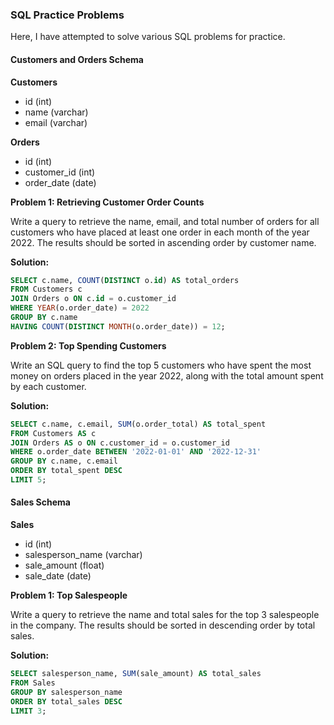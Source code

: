 ### SQL Practice Problems

Here, I have attempted to solve various SQL problems for practice.

#### Customers and Orders Schema

**Customers**
- id (int)
- name (varchar)
- email (varchar)

**Orders**
- id (int)
- customer_id (int)
- order_date (date)

**Problem 1: Retrieving Customer Order Counts**

Write a query to retrieve the name, email, and total number of orders for all customers who have placed at least one order in each month of the year 2022. The results should be sorted in ascending order by customer name.

**Solution:**
```sql
SELECT c.name, COUNT(DISTINCT o.id) AS total_orders
FROM Customers c
JOIN Orders o ON c.id = o.customer_id
WHERE YEAR(o.order_date) = 2022
GROUP BY c.name
HAVING COUNT(DISTINCT MONTH(o.order_date)) = 12;
```

**Problem 2: Top Spending Customers**

Write an SQL query to find the top 5 customers who have spent the most money on orders placed in the year 2022, along with the total amount spent by each customer.

**Solution:**
```sql
SELECT c.name, c.email, SUM(o.order_total) AS total_spent
FROM Customers AS c
JOIN Orders AS o ON c.customer_id = o.customer_id
WHERE o.order_date BETWEEN '2022-01-01' AND '2022-12-31'
GROUP BY c.name, c.email
ORDER BY total_spent DESC
LIMIT 5;
```

#### Sales Schema

**Sales**
- id (int)
- salesperson_name (varchar)
- sale_amount (float)
- sale_date (date)

**Problem 1: Top Salespeople**

Write a query to retrieve the name and total sales for the top 3 salespeople in the company. The results should be sorted in descending order by total sales.

**Solution:**
```sql
SELECT salesperson_name, SUM(sale_amount) AS total_sales
FROM Sales
GROUP BY salesperson_name
ORDER BY total_sales DESC
LIMIT 3;
```

